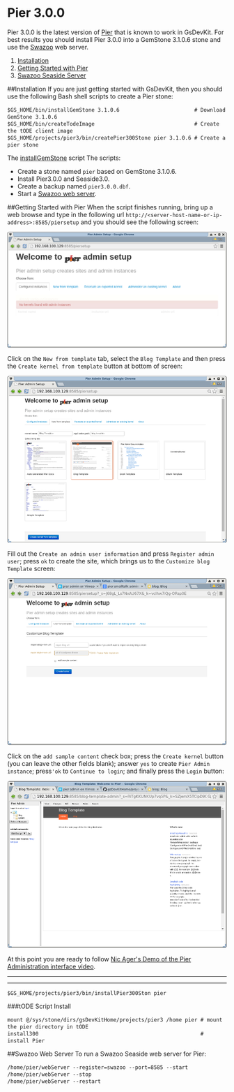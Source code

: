 # Pier 3.0.0

Pier 3.0.0 is the latest version of [Pier][1] that is known to work in GsDevKit.
For best results you should install Pier 3.0.0 into a GemStone 3.1.0.6 stone and use the [Swazoo][2] web server.

1. [Installation](#installation)
3. [Getting Started with Pier](#getting-started-with-pier)
2. [Swazoo Seaside Server](#swazoo-seaside-server)


##Installation
If you are just getting started with GsDevKit, then you should use the following Bash shell scripts to create a Pier stone:


```
$GS_HOME/bin/installGemStone 3.1.0.6                        # Download GemStone 3.1.0.6
$GS_HOME/bin/createTodeImage                                # Create the tODE client image
$GS_HOME/projects/pier3/bin/createPier300Stone pier 3.1.0.6 # Create a pier stone
```

The [installGemStone][8] script
The scripts:
- Create a stone named `pier` based on GemStone 3.1.0.6.
- Install Pier3.0.0 and Seaside3.0.
- Create a backup named `pier3.0.0.dbf`.
- Start a [Swazoo web server](#swazoo-web-server).

##Getting Started with Pier
When the script finishes running, bring up a web browse and type in the following url `http://<server-host-name-or-ip-address>:8585/piersetup` and you should see the following screen:

![pier admin setup][3]

Click on the `New from template` tab, select the `Blog Template` and then press the `Create kernel from template` button at bottom of screen:

![pier blog template][4]

Fill out the `Create an admin user information` and press `Register admin user`; press `ok` to create the site, which brings us to the `Customize blog Template` screen:

![pier customize blog template][7] 

Click on the `add sample content` check box; press the `Create kernel` button (you can leave the other fields blank); answer `yes` to create `Pier Admin instance`; press`'ok` to `Continue to login`; and finally press the `Login` button:

![pier blog template1][5]

At this point you are ready to follow [Nic Ager's Demo of the Pier Administration interface video][6].

---
---

```
$GS_HOME/projects/pier3/bin/installPier300Ston pier
```

###tODE Script Install

```
mount @/sys/stone/dirs/gsDevKitHome/projects/pier3 /home pier # mount the pier directory in tODE
install300                                                    # install Pier
```


##Swazoo Web Server
To run a Swazoo Seaside web server for Pier:

```
/home/pier/webServer --register=swazoo --port=8585 --start
/home/pier/webServer --stop
/home/pier/webServer --restart
```


[1]: http://www.piercms.com/
[2]: http://www.swazoo.org/
[3]: images/pier_admin_setup.png
[4]: images/pier_blog_template.png
[5]: images/pier_blog_template1.png
[6]: https://vimeo.com/32749535
[7]: images/pier_customize_blog_template.png
[8]: ../../bin/README.md#installGemStone
